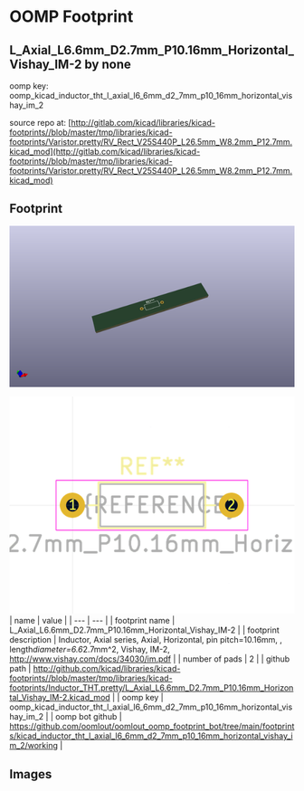 # OOMP Footprint  
## L_Axial_L6.6mm_D2.7mm_P10.16mm_Horizontal_Vishay_IM-2  by none  
  
oomp key: oomp_kicad_inductor_tht_l_axial_l6_6mm_d2_7mm_p10_16mm_horizontal_vishay_im_2  
  
source repo at: [http://gitlab.com/kicad/libraries/kicad-footprints//blob/master/tmp/libraries/kicad-footprints/Varistor.pretty/RV_Rect_V25S440P_L26.5mm_W8.2mm_P12.7mm.kicad_mod](http://gitlab.com/kicad/libraries/kicad-footprints//blob/master/tmp/libraries/kicad-footprints/Varistor.pretty/RV_Rect_V25S440P_L26.5mm_W8.2mm_P12.7mm.kicad_mod)  
## Footprint  
  
[![working_kicad_pcb_3d.png](working_kicad_pcb_3d_600.png)](working_kicad_pcb_3d.png)  
  
[![working.png](working_600.png)](working.png)  
| name | value | 
| --- | --- | 
| footprint name | L_Axial_L6.6mm_D2.7mm_P10.16mm_Horizontal_Vishay_IM-2 | 
| footprint description | Inductor, Axial series, Axial, Horizontal, pin pitch=10.16mm, , length*diameter=6.6*2.7mm^2, Vishay, IM-2, http://www.vishay.com/docs/34030/im.pdf | 
| number of pads | 2 | 
| github path | http://github.com/kicad/libraries/kicad-footprints//blob/master/tmp/libraries/kicad-footprints/Inductor_THT.pretty/L_Axial_L6.6mm_D2.7mm_P10.16mm_Horizontal_Vishay_IM-2.kicad_mod | 
| oomp key | oomp_kicad_inductor_tht_l_axial_l6_6mm_d2_7mm_p10_16mm_horizontal_vishay_im_2 | 
| oomp bot github | https://github.com/oomlout/oomlout_oomp_footprint_bot/tree/main/footprints/kicad_inductor_tht_l_axial_l6_6mm_d2_7mm_p10_16mm_horizontal_vishay_im_2/working | 
## Images  
